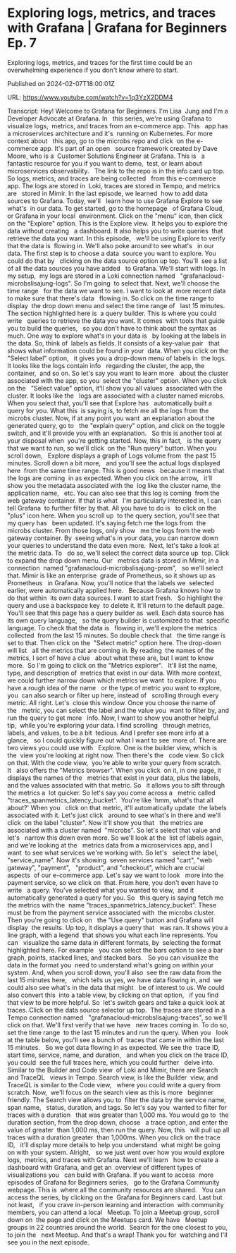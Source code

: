 # Exploring logs, metrics, and traces with Grafana | Grafana for Beginners Ep. 7

Exploring logs, metrics, and traces for the first time could be an overwhelming experience if you don't know where to start.

Published on 2024-02-07T18:00:01Z

URL: https://www.youtube.com/watch?v=1q3YzX2DDM4

Transcript: Hey! Welcome to Grafana for Beginners. I'm Lisa 
Jung and I'm a Developer Advocate at Grafana. In   this series, we're using Grafana to visualize logs, 
metrics, and traces from an e-commerce app. This   app has a microservices architecture and it's 
running on Kubernetes. For more context about   this app, go to the microbs repo and click 
on the e-commerce app. It's part of an open   source framework created by Dave Moore, who is a 
Customer Solutions Engineer at Grafana. This is   a fantastic resource for you if you want to demo, 
test, or learn about microservices observability.   The link to the repo is in the info card up top.
So logs, metrics, and traces are being collected   from this e-commerce app. The logs are stored in 
Loki, traces are stored in Tempo, and metrics are   stored in Mimir. In the last episode, we learned 
how to add data sources to Grafana. Today, we'll   learn how to use Grafana Explore to see what's 
in our data. To get started, go to the homepage   of Grafana Cloud, or Grafana in your local 
environment. Click on the "menu" icon, then click   on the "Explore" option. This is the Explore view. 
It helps you to explore the data without creating   a dashboard. It also helps you to write queries 
that retrieve the data you want. In this episode,   we'll be using Explore to verify that the data is 
flowing in. We'll also poke around to see what's   in our data. The first step is to choose a data 
source you want to explore. You could do that by   clicking on the data source option up top. You'll 
see a list of all the data sources you have added   to Grafana. We'll start with logs. In my setup, 
my logs are stored in a Loki connection named   "grafanacloud-microbslisajung-logs". So I'm going 
to select that. Next, we'll choose the time range   for the data we want to see. I want to look at 
more recent data to make sure that there's data   flowing in. So click on the time range to display 
the drop down menu and select the time range of   last 15 minutes. The section highlighted here is 
a query builder. This is where you could write   queries to retrieve the data you want. It comes 
with tools that guide you to build the queries,   so you don't have to think about the syntax as 
much. One way to explore what's in your data is   by looking at the labels in the data. So, think of 
labels as fields. It consists of a key-value pair   that shows what information could be found in your 
data. When you click on the "Select label" option,   it gives you a drop-down menu of labels in 
the logs. It looks like the logs contain info   regarding the cluster, the app, the container, 
and so on. So let's say you want to learn more   about the cluster associated with the app, so you 
select the "cluster" option. When you click on the   "Select value" option, it'll show you all values 
associated with the cluster. It looks like the   logs are associated with a cluster named microbs. 
When you select that, you'll see that Explore has   automatically built a query for you. What this 
is saying is, to fetch me all the logs from the   microbs cluster. Now, if at any point you want 
an explanation about the generated query, go to   the "explain query" option, and click on the toggle 
switch, and it'll provide you with an explanation.   So this is another tool at your disposal when 
you're getting started. Now, this in fact,   is the query that we want to run, so we'll click 
on the "Run query" button. When you scroll down,   Explore displays a graph of Logs volume from 
the past 15 minutes. Scroll down a bit more,   and you'll see the actual logs displayed here 
from the same time range. This is good news   because it means that the logs are coming 
in as expected. When you click on the arrow,   it'll show you the metadata associated with the 
log like the cluster name, the application name,   etc. You can also see that this log is coming 
from the web gateway container. If that is what   I'm particularly interested in, I can tell Grafana 
to further filter by that. All you have to do is   to click on the "plus" icon here. When you scroll up 
to the query section, you'll see that my query has   been updated. It's saying fetch me the logs from 
the microbs cluster. From those logs, only show   me the logs from the web gateway container. By 
seeing what's in your data, you can narrow down   your queries to understand the data even more. 
Next, let's take a look at the metric data. To   do so, we'll select the correct data source up 
top. Click to expand the drop down menu. Our   metrics data is stored in Mimir, in a connection 
named "grafanacloud-microbslisajung-prom",   so we'll select that. Mimir is like an enterprise 
grade of Prometheus, so it shows up as Prometheus   in Grafana. Now, you'll notice that the labels we 
selected earlier, were automatically applied here.   Because Grafana knows how to do that within 
its own data sources. I want to start fresh.   So highlight the query and use a backspace key 
to delete it. It'll return to the default page.   You'll see that this page has a query builder as 
well. Each data source has its own query language,   so the query builder is customized to that 
specific language. To check that the data is   flowing in, we'll explore the metrics collected 
from the last 15 minutes. So double check that   the time range is set to that. Then click on the 
"Select metric" option here. The drop-down will list   all the metrics that are coming in. By reading 
the names of the metrics, I sort of have a clue   about what these are, but I want to know more. 
So I'm going to click on the "Metrics explorer".   It'll list the name, type, and description of 
metrics that exist in our data. With more context,   we could further narrow down which metrics we want 
to explore. If you have a rough idea of the name   or the type of metric you want to explore, you 
can also search or filter up here, instead of   scrolling through every metric. All right. Let's 
close this window. Once you choose the name of the   metric, you can select the label and the value you 
want to filter by, and run the query to get more   info. Now, I want to show you another helpful tip, 
while you're exploring your data. I find scrolling   through metrics, labels, and values, to be a bit 
tedious. And I prefer see more info at a glance,   so I could quickly figure out what I want to see 
more of. There are two views you could use with   Explore. One is the builder view, which is the 
view you're looking at right now. Then there's the   code view. So click on that. With the code view, 
you're able to write your query from scratch. It   also offers the "Metrics browser". When you click 
on it, in one page, it displays the names of the   metrics that exist in your data, plus the labels, 
and the values associated with that metric. So   it allows you to sift through the metrics a 
lot quicker. So let's say you come across a   metric called "traces_spanmetrics_latency_bucket". 
You're like 'hmm, what's that all about?' When you   click on that metric, it'll automatically update 
the labels associated with it. Let's just click   around to see what's in there and we'll click 
on the label "cluster". Now it'll show you that   the metrics are associated with a cluster named 
"microbs". So let's select that value and let's   narrow this down even more. So we'll look at the 
list of labels again, and we're looking at the   metrics data from a microservices app, and I want 
to see what services we're working with. So let's   select the label, "service_name". Now it's showing 
seven services named "cart", "web gateway", "payment",   "product", and "checkout", which are crucial aspects 
of our e-commerce app. Let's say we want to look   more into the payment service, so we click on 
that. From here, you don't even have to write   a query. You've selected what you wanted to view, 
and it automatically generated a query for you. So   this query is saying fetch me the metrics with the 
name "traces_spanmetrics_latency_bucket". These   must be from the payment service associated with 
the microbs cluster. Then you're going to click on   the "Use query" button and Grafana will display 
the results. Up top, it displays a query that   was ran. It shows you a line graph, with a legend 
that shows you what each line represents. You can   visualize the same data in different formats, by 
selecting the format highlighted here. For example   you can select the bars option to see a bar 
graph, points, stacked lines, and stacked bars.   So you can visualize the data in the format you 
need to understand what's going on within your   system. And, when you scroll down, you'll also 
see the raw data from the last 15 minutes here,   which tells us yes, we have data flowing in, and 
we could also see what's in the data that might   be of interest to us. We could also convert this 
into a table view, by clicking on that option,   if you find that view to be more helpful. So 
let's switch gears and take a quick look at   traces. Click on the data source selector up top. 
The traces are stored in a Tempo connection named   "grafanacloud-microbslisajung-traces", so we'll 
click on that. We'll first verify that we have   new traces coming in. To do so, set the time range 
to the last 15 minutes and run the query. When you   look at the table below, you'll see a bunch of 
traces that came in within the last 15 minutes.   So we got data flowing in as expected. We see the 
trace ID, start time, service, name, and duration,   and when you click on the trace ID, you could 
see the full traces here, which you could further   delve into. Similar to the Builder and Code view 
of Loki and Mimir, there are Search and TraceQL   views in Tempo. Search view, is like the Builder 
view, and TraceQL is similar to the Code view,   where you could write a query from scratch. Now, 
we'll focus on the search view as this is more   beginner friendly. The Search view allows you to 
filter the data by the service name, span name,   status, duration, and tags. So let's say you 
wanted to filter for traces with a duration   that was greater than 1,000 ms. You would go to 
the duration section, from the drop down, choose   a trace option, and enter the value of greater 
than 1,000 ms, then run the query. Now, this   will pull up all traces with a duration greater 
than 1,000ms. When you click on the trace ID,   it'll display more details to help you understand 
what might be going on with your system. Alright,   so we just went over how you would explore logs, 
metrics, and traces with Grafana. Next we'll learn   how to create a dashboard with Grafana, and get an 
overview of different types of visualizations you   can build with Grafana. If you want to access 
more episodes of Grafana for Beginners series,   go to the Grafana Community webpage. This is 
where all the community resources are shared.   You can access the series, by clicking on the 
Grafana for Beginners card. Last but not least,   if you crave in-person learning and interaction 
with community members, you can attend a local   Meetup. To join a Meetup group, scroll down on 
the page and click on the Meetups card. We have   Meetup groups in 22 countries around the world. 
Search for the one closest to you, to join the   next Meetup. And that's a wrap! Thank you for 
watching and I'll see you in the next episode.

